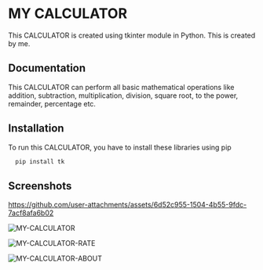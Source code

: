
# MY CALCULATOR

This CALCULATOR is created using tkinter module in Python.
This is created by me.


## Documentation



 This CALCULATOR can perform all basic mathematical operations like addition, subtraction, multiplication, division, square root, to the power, remainder, percentage etc. 
## Installation

To run this CALCULATOR, you have to install these libraries using pip

```bash
  pip install tk
```
    
## Screenshots

https://github.com/user-attachments/assets/6d52c955-1504-4b55-9fdc-7acf8afa6b02

![MY-CALCULATOR](https://github.com/user-attachments/assets/58c4dbd4-aaa7-4882-ad0e-0266f4c01ee0)

![MY-CALCULATOR-RATE](https://github.com/user-attachments/assets/f82986f5-2ad3-4f41-b3eb-20fd6416d648)

![MY-CALCULATOR-ABOUT](https://github.com/user-attachments/assets/19f3bd1b-b8e5-4f57-b7e7-3f4fa173be2b)






